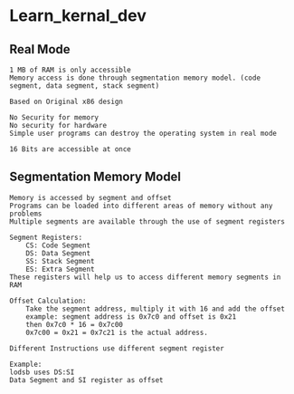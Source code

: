 # Learn_kernal_dev

## Real Mode

    1 MB of RAM is only accessible
    Memory access is done through segmentation memory model. (code segment, data segment, stack segment)

    Based on Original x86 design

    No Security for memory
    No security for hardware
    Simple user programs can destroy the operating system in real mode

    16 Bits are accessible at once
    
## Segmentation Memory Model

    Memory is accessed by segment and offset
    Programs can be loaded into different areas of memory without any problems
    Multiple segments are available through the use of segment registers

    Segment Registers:
        CS: Code Segment
        DS: Data Segment
        SS: Stack Segment
        ES: Extra Segment
    These registers will help us to access different memory segments in RAM

    Offset Calculation:
        Take the segment address, multiply it with 16 and add the offset
        example: segment address is 0x7c0 and offset is 0x21
        then 0x7c0 * 16 = 0x7c00
        0x7c00 = 0x21 = 0x7c21 is the actual address.

    Different Instructions use different segment register

    Example:
    lodsb uses DS:SI
    Data Segment and SI register as offset